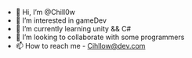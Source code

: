 - 👋 Hi, I’m @Chill0w
- 👀 I’m interested in gameDev
- 🌱 I’m currently learning unity && C#
- 💞️ I’m looking to collaborate with some programmers
- 📫 How to reach me - Cihllow@dev.com

<!---
Chill0w/Chill0w is a ✨ special ✨ repository because its `README.md` (this file) appears on your GitHub profile.
You can click the Preview link to take a look at your changes.
--->

